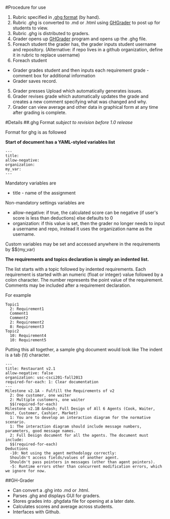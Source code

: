 #Procedure for use
1. Rubric specified in [.ghg format][ghg] (by hand).
2. Rubric .ghg is converted to .md or .html using [GHGrader][grader] to post up for students to view.
2. Rubric .ghg is distributed to graders.
3. Grader opens up [GHGrader][grader] program and opens up the .ghg file.
3. Foreach student the grader has, the grader inputs student username and repository. (Alternative: if repo lives in a github organization, define it in rubric to replace username)
4. Foreach student
  + Grader grades student and then inputs each requirement grade - comment box for additional information
  + Grader saves record.
5. Grader presses Upload which automatically generates issues.
6. Grader revises grade which automatically updates the grade and creates a new comment specifying what was changed and why.
7. Grader can view average and other data in graphical form at any time after grading is complete.


<!--
**or just use this real-world algorithm**
```
function useGhg(User you, Grader[] graders, Student[] students){
   GithubGrader application = you.installGHG()
   GHGRubric rubric = you.useTextEditor()
   HTMLRubric html_rubric = application.convertToHTML(rubric)
   foreach(Student s in students)
      s.giveRubric(html_rubric)
   foreach(Grader g in graders)
      GithubGrader graderapp = g.installGHG()
      foreach(Student s in g.getListOfStudentsToGrade)
         graderapp.inputStudent(s.getGithubUsername(),s.getGithubRepositoryName())
      foreach(Student s in g.getListOfStudentsToGrade)
         
}
```
oh wait, people speak english, not pseudocode. derp.-->
#Details
##.ghg Format
*subject to revision before 1.0 release*

Format for ghg is as followed

**Start of document has a YAML-styled variables list**
```
---
title: 
allow-negative: 
organization: 
my_var:
---
```

Mandatory variables are
+ title - name of the assignment

Non-mandatory settings variables are
+ allow-negative: if true, the calculated score can be negative (if user's score is less than deductions) else defaults to 0
+ organization: if this value is set, then the grader no longer needs to input a username and repo, instead it uses the organization name as the username.

Custom variables may be set and accessed anywhere in the requirements by $$(my_var)

**The requirements and topics declaration is simply an indented list.**

The list starts with a topic followed by indented requirements. 
Each requirement is started with an numeric (float or integer) value followed by a colon character. 
The number represents the point value of the requirement. 
Comments may be included after a requirement declaration.

For example
```
Topic1
  2: Requirement1
  Comment1
  Comment2
  2: Requirement2
  8: Requirement3
Topic2
  10: Requirement4
  10: Requirement5
```

Putting this all together, a sample ghg document would look like
The indent is a tab (\t) character.
```
---
title: Restaurant v2.1
allow-negative: false
organization: usc-csci201-fall2013
required-for-each: 1: Clear documentation
---
Milestone v2.1A - Fulfill the Requirements of v2
  2: One customer, one waiter
  2: Multiple customers, one waiter
  $$(required-for-each)
Milestone v2.1B &ndash; Full Design of All 6 Agents (Cook, Waiter, Host, Customer, Cashier, Market)
  1: You are to develop an interaction diagram for the normative scenario.
  1: The interaction diagram should include message numbers, parameters, good message names.
  2: Full Design document for all the agents. The document must include:
  $$(required-for-each)
Deductions
  -10: Not using the agent methodology correctly:
  Shouldn't access fields/values of another agent.
  Shouldn't pass pointers in messages (other than agent pointers).
  -5: Runtime errors other than concurrent modification errors, which we ignore for now.
```

##GH-Grader
+ Can convert a .ghg into .md or .html.
+ Parses .ghg and displays GUI for graders.
+ Stores grades into .ghgdata file for opening at a later date.
+ Calculates scores and average across students.
+ Interfaces with Github.


[ghg]: #ghg-format
[grader]: #gh-grader
